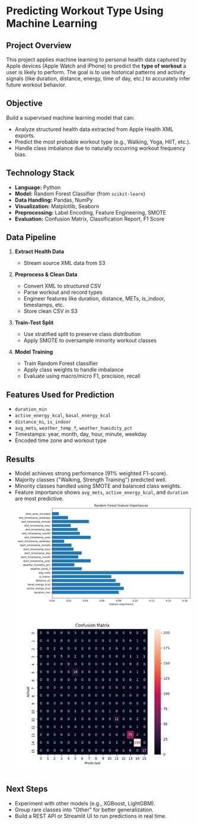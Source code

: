 # Predicting Workout Type Using Machine Learning

## Project Overview

This project applies machine learning to personal health data captured by Apple devices (Apple Watch and iPhone) to predict the **type of workout** a user is likely to perform. The goal is to use historical patterns and activity signals (like duration, distance, energy, time of day, etc.) to accurately infer future workout behavior.

##  Objective

Build a supervised machine learning model that can:
- Analyze structured health data extracted from Apple Health XML exports.
- Predict the most probable workout type (e.g., Walking, Yoga, HIIT, etc.).
- Handle class imbalance due to naturally occurring workout frequency bias.

## Technology Stack

- **Language:** Python
- **Model:** Random Forest Classifier (from `scikit-learn`)
- **Data Handling:** Pandas, NumPy
- **Visualization:** Matplotlib, Seaborn
- **Preprocessing:** Label Encoding, Feature Engineering, SMOTE
- **Evaluation:** Confusion Matrix, Classification Report, F1 Score

## Data Pipeline

1. **Extract Health Data**  
   - Stream source XML data from S3

2. **Preprocess & Clean Data**  
   - Convert XML to structured CSV
   - Parse workout and record types
   - Engineer features like duration, distance, METs, is_indoor, timestamps, etc.
   - Store clean CSV in S3

3. **Train-Test Split**  
   - Use stratified split to preserve class distribution
   - Apply SMOTE to oversample minority workout classes

4. **Model Training**  
   - Train Random Forest classifier
   - Apply class weights to handle imbalance
   - Evaluate using macro/micro F1, precision, recall

## Features Used for Prediction

- `duration_min`  
- `active_energy_kcal`, `basal_energy_kcal`  
- `distance_mi`, `is_indoor`  
- `avg_mets`, `weather_temp_f`, `weather_humidity_pct`  
- Timestamps: year, month, day, hour, minute, weekday  
- Encoded time zone and workout type

## Results

- Model achieves strong performance (91% weighted F1-score).
- Majority classes ("Walking, Strength Training") predicted well.
- Minority classes handled using SMOTE and balanced class weights.
- Feature importance shows `avg_mets`, `active_energy_kcal`, and `duration` are most predictive.
![Feature Importance](assets/RF_FeatureImp.png)
![Confusion Matrix](assets/RF_Confusion_Matrix.png)

## Next Steps

- Experiment with other models (e.g., XGBoost, LightGBM).
- Group rare classes into "Other" for better generalization.
- Build a REST API or Streamlit UI to run predictions in real time.





